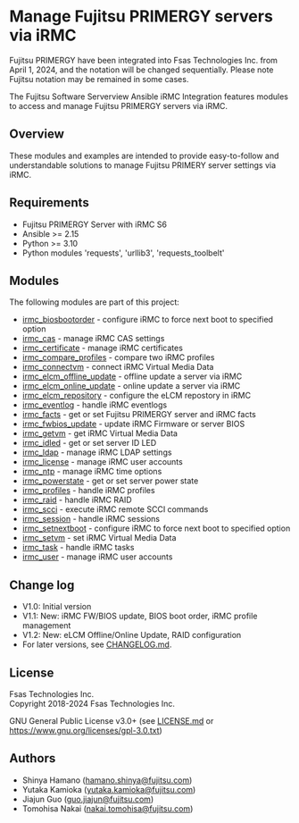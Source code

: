 
# Manage Fujitsu PRIMERGY servers via iRMC

Fujitsu PRIMERGY have been integrated into Fsas Technologies Inc. from April 1, 2024, and the notation will be changed sequentially. Please note Fujitsu notation may be remained in some cases.

The Fujitsu Software Serverview Ansible iRMC Integration features modules to access and manage
Fujitsu PRIMERGY servers via iRMC.

## Overview

These modules and examples are intended to provide easy-to-follow and understandable solutions to manage
Fujitsu PRIMERY server settings via iRMC.

## Requirements

- Fujitsu PRIMERGY Server with iRMC S6
- Ansible >= 2.15
- Python >= 3.10
- Python modules 'requests', 'urllib3', 'requests_toolbelt'

## Modules

The following modules are part of this project:

- [irmc_biosbootorder](https://galaxy.ansible.com/ui/repo/published/fujitsu/primergy/content/module/irmc_biosbootorder/) - configure iRMC to force next boot to specified option
- [irmc_cas](https://galaxy.ansible.com/ui/repo/published/fujitsu/primergy/content/module/irmc_cas/) - manage iRMC CAS settings
- [irmc_certificate](https://galaxy.ansible.com/ui/repo/published/fujitsu/primergy/content/module/irmc_certificate/) - manage iRMC certificates
- [irmc_compare_profiles](https://galaxy.ansible.com/ui/repo/published/fujitsu/primergy/content/module/irmc_compare_profiles/) - compare two iRMC profiles
- [irmc_connectvm](https://galaxy.ansible.com/ui/repo/published/fujitsu/primergy/content/module/irmc_connectvm/) - connect iRMC Virtual Media Data
- [irmc_elcm_offline_update](https://galaxy.ansible.com/ui/repo/published/fujitsu/primergy/content/module/irmc_elcm_offline_update/) - offline update a server via iRMC
- [irmc_elcm_online_update](https://galaxy.ansible.com/ui/repo/published/fujitsu/primergy/content/module/irmc_elcm_online_update/) - online update a server via iRMC
- [irmc_elcm_repository](https://galaxy.ansible.com/ui/repo/published/fujitsu/primergy/content/module/irmc_elcm_repository/) - configure the eLCM repostory in iRMC
- [irmc_eventlog](https://galaxy.ansible.com/ui/repo/published/fujitsu/primergy/content/module/irmc_eventlog/) - handle iRMC eventlogs
- [irmc_facts](https://galaxy.ansible.com/ui/repo/published/fujitsu/primergy/content/module/irmc_facts/) - get or set Fujitsu PRIMERGY server and iRMC facts
- [irmc_fwbios_update](https://galaxy.ansible.com/ui/repo/published/fujitsu/primergy/content/module/irmc_fwbios_update/) - update iRMC Firmware or server BIOS
- [irmc_getvm](https://galaxy.ansible.com/ui/repo/published/fujitsu/primergy/content/module/irmc_getvm/) - get iRMC Virtual Media Data
- [irmc_idled](https://galaxy.ansible.com/ui/repo/published/fujitsu/primergy/content/module/irmc_idled/) - get or set server ID LED
- [irmc_ldap](https://galaxy.ansible.com/ui/repo/published/fujitsu/primergy/content/module/irmc_ldap/) - manage iRMC LDAP settings
- [irmc_license](https://galaxy.ansible.com/ui/repo/published/fujitsu/primergy/content/module/irmc_license/) - manage iRMC user accounts
- [irmc_ntp](https://galaxy.ansible.com/ui/repo/published/fujitsu/primergy/content/module/irmc_ntp/) - manage iRMC time options
- [irmc_powerstate](https://galaxy.ansible.com/ui/repo/published/fujitsu/primergy/content/module/irmc_powerstate/) - get or set server power state
- [irmc_profiles](https://galaxy.ansible.com/ui/repo/published/fujitsu/primergy/content/module/irmc_profiles/) - handle iRMC profiles
- [irmc_raid](https://galaxy.ansible.com/ui/repo/published/fujitsu/primergy/content/module/irmc_raid/) - handle iRMC RAID
- [irmc_scci](https://galaxy.ansible.com/ui/repo/published/fujitsu/primergy/content/module/irmc_scci/) - execute iRMC remote SCCI commands
- [irmc_session](https://galaxy.ansible.com/ui/repo/published/fujitsu/primergy/content/module/irmc_session/) - handle iRMC sessions
- [irmc_setnextboot](https://galaxy.ansible.com/ui/repo/published/fujitsu/primergy/content/module/irmc_setnextboot/) - configure iRMC to force next boot to specified option
- [irmc_setvm](https://galaxy.ansible.com/ui/repo/published/fujitsu/primergy/content/module/irmc_setvm/) - set iRMC Virtual Media Data
- [irmc_task](https://galaxy.ansible.com/ui/repo/published/fujitsu/primergy/content/module/irmc_task/) - handle iRMC tasks
- [irmc_user](https://galaxy.ansible.com/ui/repo/published/fujitsu/primergy/content/module/irmc_user/) - manage iRMC user accounts

## Change log

- V1.0: Initial version
- V1.1: New: iRMC FW/BIOS update, BIOS boot order, iRMC profile management
- V1.2: New: eLCM Offline/Online Update, RAID configuration
- For later versions, see [CHANGELOG.md](https://galaxy.ansible.com/ui/repo/published/fujitsu/primergy/docs/CHANGELOG).

## License

Fsas Technologies Inc.  
Copyright 2018-2024 Fsas Technologies Inc.

GNU General Public License v3.0+ (see [LICENSE.md](https://galaxy.ansible.com/ui/repo/published/fujitsu/primergy/docs/LICENSE) or <https://www.gnu.org/licenses/gpl-3.0.txt>)

## Authors

- Shinya Hamano (<hamano.shinya@fujitsu.com>)
- Yutaka Kamioka (<yutaka.kamioka@fujitsu.com>)
- Jiajun Guo (<guo.jiajun@fujitsu.com>)
- Tomohisa Nakai (<nakai.tomohisa@fujitsu.com>)
